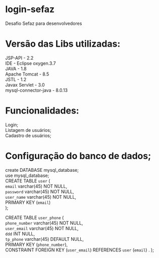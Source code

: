 # login-sefaz  
Desafio Sefaz para desenvolvedores  
  
# Versão das Libs utilizadas:  
JSP-API - 2.2  
IDE - Eclipse oxygen.3.7  
JAVA - 1.8  
Apache Tomcat - 8.5  
JSTL - 1.2  
Javax Servlet - 3.0  
mysql-connector-java - 8.0.13  
  
# Funcionalidades:  
Login;  
Listagem de usuários;  
Cadastro de usuários;  
  
# Configuração do banco de dados;  
create DATABASE mysql_database;  
use mysql_database;  
CREATE TABLE `user` (  
  `email` varchar(45) NOT NULL,  
  `password` varchar(45) NOT NULL,  
  `user_name` varchar(45) NOT NULL,  
  PRIMARY KEY (`email`)  
);  
  
CREATE TABLE `user_phone` (  
	`phone_number` varchar(45) NOT NULL,  
	`user_email` varchar(45) NOT NULL,  
  	`ddd` INT NULL,  
  	`tp_phone` varchar(45) DEFAULT NULL,  
  	PRIMARY KEY (`phone_number`),  
	CONSTRAINT FOREIGN KEY (`user_email`) REFERENCES `user` (`email`) . 
);  
